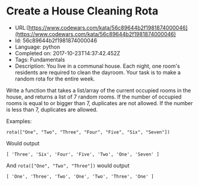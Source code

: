 # Create a House Cleaning Rota

 - URL:[https://www.codewars.com/kata/56c89644b2f1981874000046](https://www.codewars.com/kata/56c89644b2f1981874000046)
 - Id: 56c89644b2f1981874000046
 - Language: python
 - Completed on: 2017-10-23T14:37:42.452Z
 - Tags: Fundamentals
 - Description:
You live in a communal house. Each night, one room's residents are required to clean the dayroom. Your task is to make a random rota for the entire week.

Write a function that takes a list/array of the current occupied rooms in the house, and returns a list of 7 random rooms. If the number of occupied rooms is equal to or bigger than 7, duplicates are not allowed. If the number is less than 7, duplicates are allowed. 

Examples: 

```
rota(["One", "Two", "Three", "Four", "Five", "Six", "Seven"]) 
```
Would output
```
[ 'Three', 'Six', 'Four', 'Five', 'Two', 'One', 'Seven' ]
```
And `rota(["One", "Two", "Three"])` would output 
```
[ 'One', 'Three', 'Two', 'One', 'Two', 'Three', 'One' ]
```
